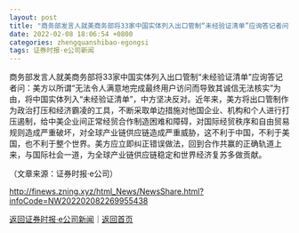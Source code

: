 ```yaml
---
layout: post
title: "商务部发言人就美商务部将33家中国实体列入出口管制“未经验证清单”应询答记者问"
date: 2022-02-08 18:06:54 +0800
categories: zhengquanshibao·egongsi
tags: 证券时报·e公司新闻
---
```

<p>商务部发言人就美商务部将33家中国实体列入出口管制“未经验证清单”应询答记者问：美方以所谓“无法令人满意地完成最终用户访问而导致其诚信无法核实”为由，将中国实体列入“未经验证清单”，中方坚决反对。近年来，美方将出口管制作为政治打压和经济霸凌的工具，不断采取单边措施对他国企业、机构和个人进行打压遏制，给中美企业间正常经贸合作制造困难和障碍，对国际经贸秩序和自由贸易规则造成严重破坏，对全球产业链供应链造成严重威胁，这不利于中国，不利于美国，也不利于整个世界。美方应立即纠正错误做法，回到合作共赢的正确轨道上来，与国际社会一道，为全球产业链供应链稳定和世界经济复苏多做贡献。 </p><p class="em_media">（文章来源：证券时报·e公司）</p>

<http://finews.zning.xyz/html_News/NewsShare.html?infoCode=NW202202082269955438>

[返回证券时报·e公司新闻](//finews.withounder.com/category/zhengquanshibao·egongsi.html)｜[返回首页](//finews.withounder.com/)